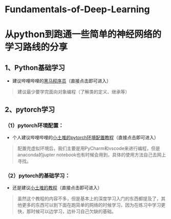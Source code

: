 # Fundamentals-of-Deep-Learning
# 从python到跑通一些简单的神经网络的学习路线的分享  
## 1、Python基础学习  
- 建议哔哩哔哩的[黑马程序员][python教程]（直接点击即可进入）  
>建议最少要学完面向对象编程（了解类的定义、继承等）  
## 2、pytorch学习  
### （1）pytorch环境配置：  
- 个人建议哔哩哔哩的[小土堆的pytorch环境配置教程][pytorch环境配置教程]（直接点击即可进入）  
>配置完虚拟环境后，我们主要是用PyCharm和vscode来进行编程，但是anaconda的jupter notebook也有时候会用到，具体的使用方法自己去网上寻找。 
### （2）pytorch的基础学习：  
- 还是建议[小土堆的教程][pytorch基础]（直接点击即可进入）  
>虽然这个教程的内容不多，但是基本上的深度学习入门的东西都提及了，其他更多的东西可以到下面在跑简单的网络的时候学习，因为在练习中学习更快，那时候可以边学习，边补习自己欠缺的基础。  


[python教程]: https://www.bilibili.com/video/BV1qW4y1a7fU/?share_source=copy_web&vd_source=d525d206ba3d00d6f0713e1fe790ebf9
[pytorch环境配置教程]: https://www.bilibili.com/video/BV1S5411X7FY/?share_source=copy_web&vd_source=d525d206ba3d00d6f0713e1fe790ebf9
[pytorch基础]: https://www.bilibili.com/video/BV1hE411t7RN/?share_source=copy_web&vd_source=d525d206ba3d00d6f0713e1fe790ebf9
